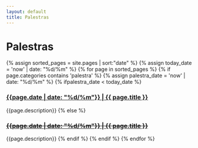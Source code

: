 ```yaml
---
layout: default
title: Palestras  
---
```


# Palestras 

{% assign sorted_pages = site.pages | sort:"date" %}
{% assign today_date = 'now' | date: "%d/%m" %}
{% for page in sorted_pages %}
{% if page.categories contains 'palestra' %}
{% assign palestra_date = 'now' | date: "%d/%m" %}
{% ifpalestra_date < today_date %}
<div class="item"><h3><a href="{{ page.path}}">{{page.date | date: "%d/%m"}} | {{ page.title }}</a></h3></div>
    {{page.description}}
{% else %}
<div class="item"><s><h3><a href="{{ page.path}}">{{page.date | date: "%d/%m"}} | {{ page.title }}</a></h3></s></div>
    {{page.description}}
{% endif %}
{% endif %}
{% endfor %}
